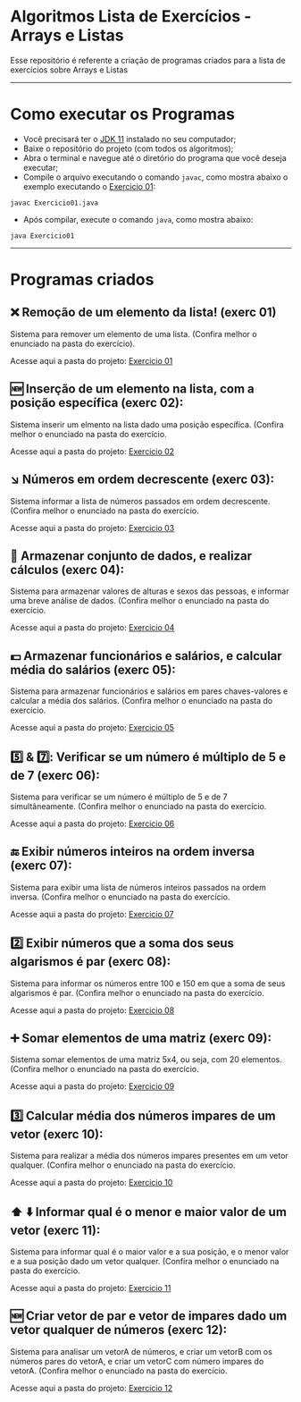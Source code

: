 # Algoritmos Lista de Exercícios - Arrays e Listas

Esse repositório é referente a criação de programas criados para a lista de exercícios sobre Arrays e Listas

---


# Como executar os Programas

- Você precisará ter o [JDK 11](https://www.oracle.com/java/technologies/downloads/#java11) instalado no seu computador;
- Baixe o repositório do projeto (com todos os algoritmos);
- Abra o terminal e navegue até o diretório do programa que você deseja executar;
- Compile o arquivo executando o comando `javac`, como mostra abaixo o exemplo executando o [Exercicio 01](https://github.com/joaocruzzup/exercicios-arrays/blob/main/src/Exercicio01.java):
```
javac Exercicio01.java
```
- Após compilar, execute o comando `java`, como mostra abaixo:
```
java Exercicio01
```

---

# Programas criados

## ❌ Remoção de um elemento da lista! (exerc 01)

Sistema para remover um elemento de uma lista. (Confira melhor o enunciado na pasta do exercício).

Acesse aqui a pasta do projeto: [Exercicio 01](https://github.com/joaocruzzup/exercicios-arrays/blob/main/src/Exercicio01.java)

## 🆕 Inserção de um elemento na lista, com a posição específica (exerc 02): 

Sistema inserir um elmento na lista dado uma posição específica. (Confira melhor o enunciado na pasta do exercício.

Acesse aqui a pasta do projeto: [Exercicio 02](https://github.com/joaocruzzup/exercicios-arrays/blob/main/src/Exercicio02.java)

## :arrow_lower_right: Números em ordem decrescente (exerc 03):

Sistema informar a lista de números passados em ordem decrescente. (Confira melhor o enunciado na pasta do exercício.

Acesse aqui a pasta do projeto: [Exercicio 03](https://github.com/joaocruzzup/exercicios-arrays/blob/main/src/Exercicio03.java)

##  :1234: Armazenar conjunto de dados, e realizar cálculos (exerc 04):

Sistema para armazenar valores de alturas e sexos das pessoas, e informar uma breve análise de dados. (Confira melhor o enunciado na pasta do exercício.

Acesse aqui a pasta do projeto: [Exercicio 04](https://github.com/joaocruzzup/exercicios-arrays/blob/main/src/Exercicio04.java)

## 💵 Armazenar funcionários e salários, e calcular média do salários (exerc 05):

Sistema para armazenar funcionários e salários em pares chaves-valores e calcular a média dos salários. (Confira melhor o enunciado na pasta do exercício.

Acesse aqui a pasta do projeto: [Exercicio 05](https://github.com/joaocruzzup/exercicios-arrays/blob/main/src/Exercicio05.java)

## :five: &  7️⃣: Verificar se um número é múltiplo de 5 e de 7 (exerc 06):

Sistema para verificar se um número é múltiplo de 5 e de 7 simultâneamente. (Confira melhor o enunciado na pasta do exercício.

Acesse aqui a pasta do projeto: [Exercicio 06](https://github.com/joaocruzzup/exercicios-arrays/blob/main/src/Exercicio06.java)

##  :end: Exibir números inteiros na ordem inversa (exerc 07):

Sistema para exibir uma lista de números inteiros passados na ordem inversa. (Confira melhor o enunciado na pasta do exercício.

Acesse aqui a pasta do projeto: [Exercicio 07](https://github.com/joaocruzzup/exercicios-arrays/blob/main/src/Exercicio07.java)

##  :two: Exibir números que a soma dos seus algarismos é par (exerc 08):

Sistema para informar os números entre 100 e 150 em que a soma de seus algarismos é par. (Confira melhor o enunciado na pasta do exercício.

Acesse aqui a pasta do projeto: [Exercicio 08](https://github.com/joaocruzzup/exercicios-arrays/blob/main/src/Exercicio08.java)

## ➕ Somar elementos de uma matriz (exerc 09):

Sistema somar elementos de uma matriz 5x4, ou seja, com 20 elementos. (Confira melhor o enunciado na pasta do exercício.

Acesse aqui a pasta do projeto: [Exercicio 09](https://github.com/joaocruzzup/exercicios-arrays/blob/main/src/Exercicio09.java)

## 3️⃣ Calcular média dos números impares de um vetor (exerc 10):

Sistema para realizar a média dos números impares presentes em um vetor qualquer. (Confira melhor o enunciado na pasta do exercício.

Acesse aqui a pasta do projeto: [Exercicio 10](https://github.com/joaocruzzup/exercicios-arrays/blob/main/src/Exercicio10.java)

## ⬆️ ⬇️ Informar qual é o menor e maior valor de um vetor (exerc 11):

Sistema para informar qual é o maior valor e a sua posição, e o menor valor e a sua posição dado um vetor qualquer. (Confira melhor o enunciado na pasta do exercício.

Acesse aqui a pasta do projeto: [Exercicio 11](https://github.com/joaocruzzup/exercicios-arrays/blob/main/src/Exercicio11.java)

## 🆕 Criar vetor de par e vetor de impares dado um vetor qualquer de números (exerc 12):

Sistema para analisar um vetorA de números, e criar um vetorB com os números pares do vetorA, e criar um vetorC com número impares do vetorA. (Confira melhor o enunciado na pasta do exercício.

Acesse aqui a pasta do projeto: [Exercicio 12](https://github.com/joaocruzzup/exercicios-arrays/blob/main/src/Exercicio12.java)


